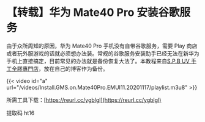 # 【转载】华为 Mate40 Pro 安装谷歌服务


由于众所周知的原因，华为 Mate40 Pro 手机没有自带谷歌服务，需要 Play 商店或者玩外服游戏的话就必须想办法装。常规的谷歌服务安装助手已经无法在新华为手机上直接搞定，目前常见的办法就是备份恢复大法了。本教程来自[S.P.B UV 手工全膠專門店](https://youtu.be/7RVLfwne7bE)，放在自己的博客作为备份。

<!--more-->

{{< video id="a" url="/videos/Install.GMS.on.Mate40Pro.EMUI11.20201117/playlist.m3u8" >}}

所需工具下载：[https://reurl.cc/ygblgl](https://reurl.cc/ygblgl)

提取码 ht16

